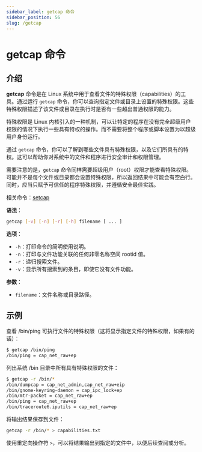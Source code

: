 ```yaml
---
sidebar_label: getcap 命令
sidebar_position: 56
slug: /getcap
---
```


# getcap 命令



## 介绍

**getcap** 命令是在 Linux 系统中用于查看文件的特殊权限（capabilities）的工具。通过运行 `getcap` 命令，你可以查询指定文件或目录上设置的特殊权限。这些特殊权限描述了该文件或目录在执行时是否有一些超出普通权限的能力。

特殊权限是 Linux 内核引入的一种机制，可以让特定的程序在没有完全超级用户权限的情况下执行一些具有特权的操作。而不需要将整个程序或脚本设置为以超级用户身份运行。

通过 `getcap` 命令，你可以了解到哪些文件具有特殊权限，以及它们所具有的特权。这可以帮助你对系统中的文件和程序进行安全审计和权限管理。

需要注意的是，`getcap` 命令同样需要超级用户（root）权限才能查看特殊权限。可能并不是每个文件或目录都会设置特殊权限，所以返回结果中可能会有空白行。同时，应当只赋予可信任的程序特殊权限，并遵循安全最佳实践。

相关命令：[setcap](/linux-command/setcap)

**语法**：

```bash
getcap [-v] [-n] [-r] [-h] filename [ ... ]
```

**选项**：

- `-h`：打印命令的简明使用说明。
- `-n`：打印与文件功能关联的任何非零名称空间 rootid 值。
- `-r`：递归搜索文件。
- `-v`：显示所有搜索到的条目，即使它没有文件功能。

**参数**：

- `filename`：文件名称或目录路径。



## 示例

查看 /bin/ping 可执行文件的特殊权限（这将显示指定文件的特殊权限，如果有的话）：

```bash
$ getcap /bin/ping
/bin/ping = cap_net_raw+ep
```

列出系统 /bin 目录中所有具有特殊权限的文件：

```bash
$ getcap -r /bin/*
/bin/dumpcap = cap_net_admin,cap_net_raw+eip
/bin/gnome-keyring-daemon = cap_ipc_lock+ep
/bin/mtr-packet = cap_net_raw+ep
/bin/ping = cap_net_raw+ep
/bin/traceroute6.iputils = cap_net_raw+ep
```

将输出结果保存到文件：

```bash
getcap -r /bin/* > capabilities.txt
```

使用重定向操作符 `>`，可以将结果输出到指定的文件中，以便后续查阅或分析。

